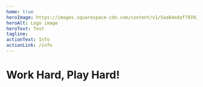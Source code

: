 ```yaml
---
home: true
heroImage: https://images.squarespace-cdn.com/content/v1/5aa84edaf793922ad7a32f48/1531012699145-IY8GR88G8LEYAFVKSNQB/AdobeStock_128680431+play.jpg?format=2500w
heroAlt: Logo image
heroText: Test
tagline:
actionText: Info
actionLink: /info
---
```



# Work Hard, Play Hard!

